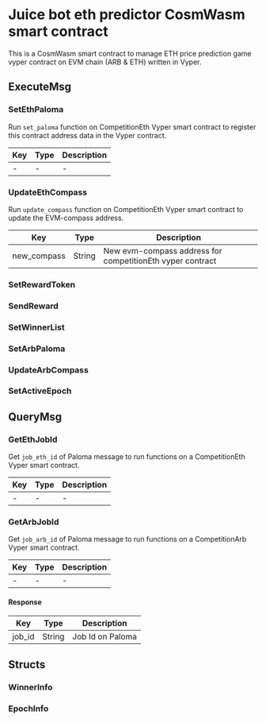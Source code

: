 # Juice bot eth predictor CosmWasm smart contract

This is a CosmWasm smart contract to manage ETH price prediction game vyper contract on EVM chain (ARB & ETH) written in Vyper.

## ExecuteMsg

### SetEthPaloma

Run `set_paloma` function on CompetitionEth Vyper smart contract to register this contract address data in the Vyper contract.

| Key | Type | Description |
|-----|------|-------------|
| -   | -    | -           |

### UpdateEthCompass

Run `update_compass` function on CompetitionEth Vyper smart contract to update the EVM-compass address.

| Key         | Type   | Description                                               |
|-------------|--------|-----------------------------------------------------------|
| new_compass | String | New evm-compass address for competitionEth vyper contract |

### SetRewardToken



### SendReward

### SetWinnerList

### SetArbPaloma

### UpdateArbCompass

### SetActiveEpoch

## QueryMsg

### GetEthJobId

Get `job_eth_id` of Paloma message to run functions on a CompetitionEth Vyper smart contract.

| Key | Type | Description |
|-----|------|-------------|
| -   | -    | -           |

### GetArbJobId

Get `job_arb_id` of Paloma message to run functions on a CompetitionArb Vyper smart contract.

| Key | Type | Description |
|-----|------|-------------|
| -   | -    | -           |

#### Response

| Key    | Type   | Description      |
|--------|--------|------------------|
| job_id | String | Job Id on Paloma |

## Structs

### WinnerInfo

### EpochInfo


